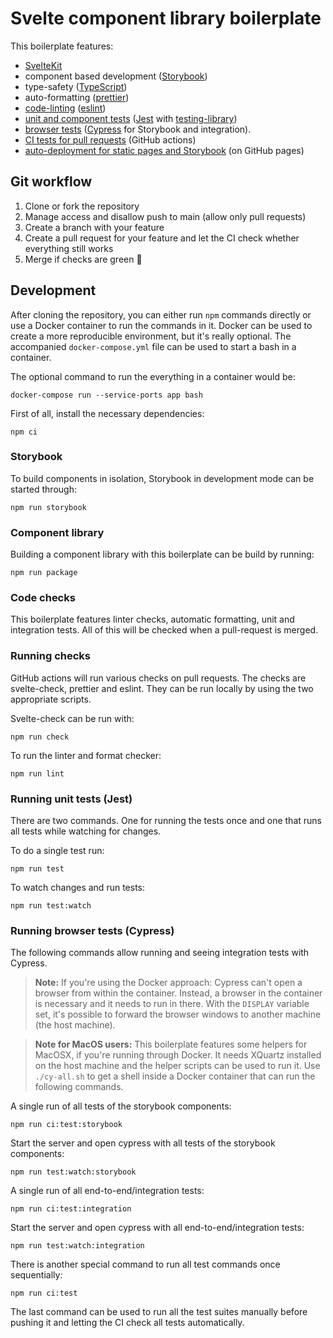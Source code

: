 # Svelte component library boilerplate

This boilerplate features:

- [SvelteKit](https://kit.svelte.dev/)
- component based development ([Storybook](https://storybook.js.org/))
- type-safety ([TypeScript](https://www.typescriptlang.org/))
- auto-formatting ([prettier](https://prettier.io/))
- [code-linting](#running-checks) ([eslint](https://eslint.org/))
- [unit and component tests](#running-unit-tests-jest) ([Jest](https://jestjs.io/) with [testing-library](https://testing-library.com/))
- [browser tests](#running-browser-tests-cypress) ([Cypress](https://www.cypress.io/) for Storybook and integration).
- [CI tests for pull requests](.github/workflows/run-checks.yml) (GitHub actions)
- [auto-deployment for static pages and Storybook](.github/workflows/publish-docs.yml) (on GitHub pages)

## Git workflow

1. Clone or fork the repository
2. Manage access and disallow push to main (allow only pull requests)
3. Create a branch with your feature
4. Create a pull request for your feature and let the CI check whether everything still works
5. Merge if checks are green 🙂

## Development

After cloning the repository, you can either run `npm` commands directly or use a Docker container to run the commands in it. Docker can be used to create a more reproducible environment, but it's really optional. The accompanied `docker-compose.yml` file can be used to start a bash in a container.

The optional command to run the everything in a container would be:

```
docker-compose run --service-ports app bash
```

First of all, install the necessary dependencies:

```
npm ci
```

### Storybook

To build components in isolation, Storybook in development mode can be started through:

```
npm run storybook
```

### Component library

Building a component library with this boilerplate can be build by running:

```
npm run package
```

### Code checks

This boilerplate features linter checks, automatic formatting, unit and integration tests. All of this will be checked when a pull-request is merged.

### Running checks

GitHub actions will run various checks on pull requests. The checks are svelte-check, prettier and eslint. They can be run locally by using the two appropriate scripts.

Svelte-check can be run with:

```
npm run check
```

To run the linter and format checker:

```
npm run lint
```

### Running unit tests (Jest)

There are two commands. One for running the tests once and one that runs all tests while watching for changes.

To do a single test run:

```
npm run test
```

To watch changes and run tests:

```
npm run test:watch
```

### Running browser tests (Cypress)

The following commands allow running and seeing integration tests with Cypress.

> **Note:** If you're using the Docker approach: Cypress can't open a browser from within the container. Instead, a browser in the container is necessary and it needs to run in there. With the `DISPLAY` variable set, it's possible to forward the browser windows to another machine (the host machine).

> **Note for MacOS users:** This boilerplate features some helpers for MacOSX, if you're running through Docker. It needs XQuartz installed on the host machine and the helper scripts can be used to run it. Use `./cy-all.sh` to get a shell inside a Docker container that can run the following commands.

A single run of all tests of the storybook components:

```
npm run ci:test:storybook
```

Start the server and open cypress with all tests of the storybook components:

```
npm run test:watch:storybook
```

A single run of all end-to-end/integration tests:

```
npm run ci:test:integration
```

Start the server and open cypress with all end-to-end/integration tests:

```
npm run test:watch:integration
```

There is another special command to run all test commands once sequentially:

```
npm run ci:test
```

The last command can be used to run all the test suites manually before pushing it and letting the CI check all tests automatically.
